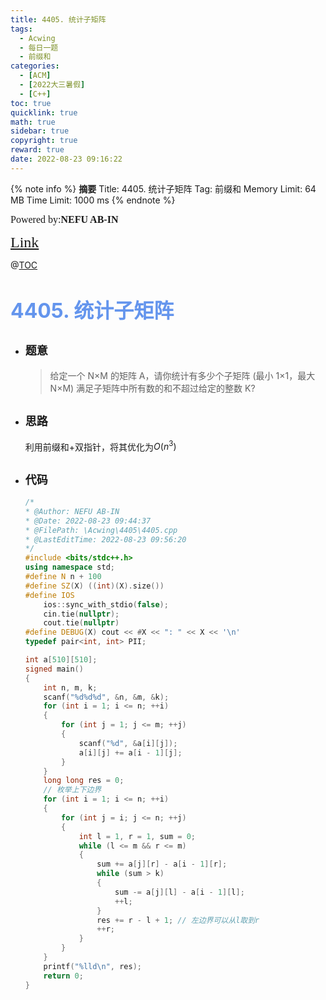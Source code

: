 ```yaml
---
title: 4405. 统计子矩阵
tags:
  - Acwing
  - 每日一题
  - 前缀和
categories:
  - [ACM] 
  - [2022大三暑假] 
  - [C++]
toc: true
quicklink: true
math: true
sidebar: true
copyright: true
reward: true
date: 2022-08-23 09:16:22
---
```



{% note info %}
**摘要**
Title: 4405. 统计子矩阵
Tag: 前缀和
Memory Limit: 64 MB
Time Limit: 1000 ms
{% endnote %}
<!-- more -->

<font size=3 face=楷体>Powered by:**NEFU AB-IN**</font>

<font color=#FFA500 size=5 face=楷体>[Link](https://www.acwing.com/problem/content/4408/)</font>

@[TOC](文章目录)

# <font color=#6495ED size=6>4405. 统计子矩阵</font>

* ## <font size=4 face=粗体>题意</font>

  >给定一个 N×M 的矩阵 A，请你统计有多少个子矩阵 (最小 1×1，最大 N×M) 满足子矩阵中所有数的和不超过给定的整数 K?


* ## <font size=4 face=粗体>思路</font>

  利用前缀和+双指针，将其优化为$O(n^3)$

* ## <font size=4 face=粗体>代码</font>

  ```cpp
  /*
  * @Author: NEFU AB-IN
  * @Date: 2022-08-23 09:44:37
  * @FilePath: \Acwing\4405\4405.cpp
  * @LastEditTime: 2022-08-23 09:56:20
  */
  #include <bits/stdc++.h>
  using namespace std;
  #define N n + 100
  #define SZ(X) ((int)(X).size())
  #define IOS                                                                                                            \
      ios::sync_with_stdio(false);                                                                                       \
      cin.tie(nullptr);                                                                                                  \
      cout.tie(nullptr)
  #define DEBUG(X) cout << #X << ": " << X << '\n'
  typedef pair<int, int> PII;

  int a[510][510];
  signed main()
  {
      int n, m, k;
      scanf("%d%d%d", &n, &m, &k);
      for (int i = 1; i <= n; ++i)
      {
          for (int j = 1; j <= m; ++j)
          {
              scanf("%d", &a[i][j]);
              a[i][j] += a[i - 1][j];
          }
      }
      long long res = 0;
      // 枚举上下边界
      for (int i = 1; i <= n; ++i)
      {
          for (int j = i; j <= n; ++j)
          {
              int l = 1, r = 1, sum = 0;
              while (l <= m && r <= m)
              {
                  sum += a[j][r] - a[i - 1][r];
                  while (sum > k)
                  {
                      sum -= a[j][l] - a[i - 1][l];
                      ++l;
                  }
                  res += r - l + 1; // 左边界可以从l取到r
                  ++r;
              }
          }
      }
      printf("%lld\n", res);
      return 0;
  }
  ```